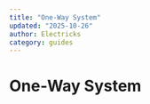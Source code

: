 ```yaml
---
title: "One-Way System"
updated: "2025-10-26"
author: Electricks
category: guides
---
```


# One-Way System

